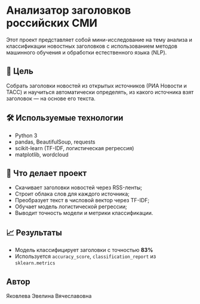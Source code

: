 # Анализатор заголовков российских СМИ

Этот проект представляет собой мини-исследование на тему анализа и классификации новостных заголовков с использованием методов машинного обучения и обработки естественного языка (NLP).

## 📌 Цель

Собрать заголовки новостей из открытых источников (РИА Новости и ТАСС) и научиться автоматически определять, из какого источника взят заголовок — на основе его текста.

## 🛠️ Используемые технологии

- Python 3
- pandas, BeautifulSoup, requests
- scikit-learn (TF-IDF, логистическая регрессия)
- matplotlib, wordcloud

## 🧠 Что делает проект

- Скачивает заголовки новостей через RSS-ленты;
- Строит облака слов для каждого источника;
- Преобразует текст в числовой вектор через TF-IDF;
- Обучает модель логистической регрессии;
- Выводит точность модели и метрики классификации.

## 📈 Результаты

- Модель классифицирует заголовки с точностью **83%**
- Используется `accuracy_score`, `classification_report` из `sklearn.metrics`

## Автор

Яковлева Эвелина Вячеславовна
